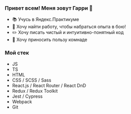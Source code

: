 ### Привет всем! Меня зовут Гарри 👋

- 📚 Учусь в Яндекс.Практикуме
- 🎯 Хочу найти работу, чтобы набраться опыта в бою!
- :pencil2: Хочу писать чистый и интуитивно-понятный код
- 🌱 Хочу приносить пользу комнаде

### Мой стек
- JS 
- TS
- HTML
- CSS / SCSS / Sass
- React.js / React Router / React DnD
- Redux / Redux Toolkit
- Jest / Cypress
- Webpack
- Git

<!--
**Garri-99/Garri-99** is a ✨ _special_ ✨ repository because its `README.md` (this file) appears on your GitHub profile.

Here are some ideas to get you started:

- 🔭 I’m currently working on ...
- 🌱 I’m currently learning ...
- 👯 I’m looking to collaborate on ...
- 🤔 I’m looking for help with ...
- 💬 Ask me about ...
- 📫 How to reach me: ...
- 😄 Pronouns: ...
- ⚡ Fun fact: ...
-->
